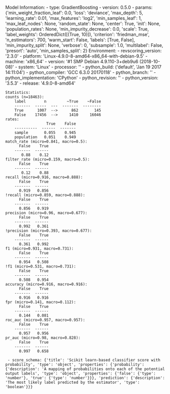 Model Information:
	 - type: GradientBoosting
	 - version: 0.5.0
	 - params: {'min_weight_fraction_leaf': 0.0, 'loss': 'deviance', 'max_depth': 5, 'learning_rate': 0.01, 'max_features': 'log2', 'min_samples_leaf': 1, 'max_leaf_nodes': None, 'random_state': None, 'center': True, 'init': None, 'population_rates': None, 'min_impurity_decrease': 0.0, 'scale': True, 'label_weights': OrderedDict([(True, 10)]), 'criterion': 'friedman_mse', 'n_estimators': 700, 'warm_start': False, 'labels': [True, False], 'min_impurity_split': None, 'verbose': 0, 'subsample': 1.0, 'multilabel': False, 'presort': 'auto', 'min_samples_split': 2}
	Environment:
	 - revscoring_version: '2.3.0'
	 - platform: 'Linux-4.9.0-8-amd64-x86_64-with-debian-9.5'
	 - machine: 'x86_64'
	 - version: '#1 SMP Debian 4.9.110-3+deb9u6 (2018-10-08)'
	 - system: 'Linux'
	 - processor: ''
	 - python_build: ('default', 'Jan 19 2017 14:11:04')
	 - python_compiler: 'GCC 6.3.0 20170118'
	 - python_branch: ''
	 - python_implementation: 'CPython'
	 - python_revision: ''
	 - python_version: '3.5.3'
	 - release: '4.9.0-8-amd64'
	
	Statistics:
	counts (n=18463):
		label        n         ~True    ~False
		-------  -----  ---  -------  --------
		True      1007  -->      862       145
		False    17456  -->     1410     16046
	rates:
		              True    False
		----------  ------  -------
		sample       0.055    0.945
		population   0.051    0.949
	match_rate (micro=0.841, macro=0.5):
		  False    True
		-------  ------
		   0.88    0.12
	filter_rate (micro=0.159, macro=0.5):
		  False    True
		-------  ------
		   0.12    0.88
	recall (micro=0.916, macro=0.888):
		  False    True
		-------  ------
		  0.919   0.856
	!recall (micro=0.859, macro=0.888):
		  False    True
		-------  ------
		  0.856   0.919
	precision (micro=0.96, macro=0.677):
		  False    True
		-------  ------
		  0.992   0.361
	!precision (micro=0.393, macro=0.677):
		  False    True
		-------  ------
		  0.361   0.992
	f1 (micro=0.931, macro=0.731):
		  False    True
		-------  ------
		  0.954   0.508
	!f1 (micro=0.531, macro=0.731):
		  False    True
		-------  ------
		  0.508   0.954
	accuracy (micro=0.916, macro=0.916):
		  False    True
		-------  ------
		  0.916   0.916
	fpr (micro=0.141, macro=0.112):
		  False    True
		-------  ------
		  0.144   0.081
	roc_auc (micro=0.957, macro=0.957):
		  False    True
		-------  ------
		  0.957   0.956
	pr_auc (micro=0.98, macro=0.828):
		  False    True
		-------  ------
		  0.997   0.658
	
	 - score_schema: {'title': 'Scikit learn-based classifier score with probability', 'type': 'object', 'properties': {'probability': {'description': 'A mapping of probabilities onto each of the potential output labels', 'type': 'object', 'properties': {'false': {'type': 'number'}, 'true': {'type': 'number'}}}, 'prediction': {'description': 'The most likely label predicted by the estimator', 'type': 'boolean'}}}

